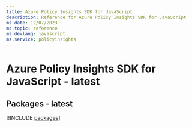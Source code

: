 ```yaml
---
title: Azure Policy Insights SDK for JavaScript
description: Reference for Azure Policy Insights SDK for JavaScript
ms.date: 12/07/2023
ms.topic: reference
ms.devlang: javascript
ms.service: policyinsights
---
```

# Azure Policy Insights SDK for JavaScript - latest
## Packages - latest
[!INCLUDE [packages](policy-insights-index.md)]